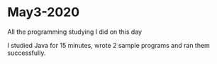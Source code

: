 # May3-2020
All the programming studying I did on this day

I studied Java for 15 minutes, wrote 2 sample programs and ran them successfully. 
